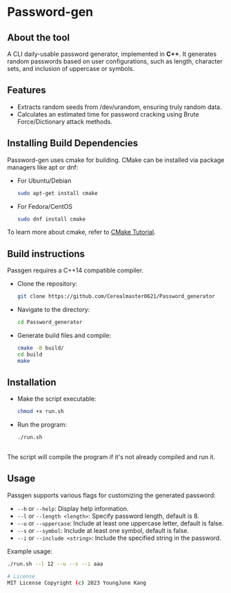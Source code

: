 # Password-gen

## About the tool

A CLI daily-usable password generator, implemented in **C++**. It generates random passwords based on user configurations, such as length, character sets, and inclusion of uppercase or symbols.

## Features

- Extracts random seeds from /dev/urandom, ensuring truly random data.
- Calculates an estimated time for password cracking using Brute Force/Dictionary attack methods.

## Installing Build Dependencies

Password-gen uses cmake for building. CMake can be installed via package managers like apt or dnf:

- For Ubuntu/Debian
  ```bash
  sudo apt-get install cmake
-   For Fedora/CentOS
    
    ```bash
    sudo dnf install cmake 
    

To learn more about cmake, refer to [CMake Tutorial](https://cmake.org/cmake/help/latest/guide/tutorial/index.html).

## Build instructions

Passgen requires a C++14 compatible compiler.

-   Clone the repository:
    
    ```bash
    git clone https://github.com/Cerealmaster0621/Password_generator
    
-   Navigate to the directory:
    
    ```bash
    cd Password_generator
    
-   Generate build files and compile:
    
    ```bash
    cmake -B build/
    cd build
    make
    

## Installation

-   Make the script executable:  
    ```bash
    chmod +x run.sh
    
-   Run the program:
    ```bash
    ./run.sh
   
The script will compile the program if it's not already compiled and run it.

## Usage

Passgen supports various flags for customizing the generated password:

-   `--h` or `--help`: Display help information.
-   `--l` or `--length <length>`: Specify password length, default is 8.
-   `--u` or `--uppercase`: Include at least one uppercase letter, default is false.
-   `--s` or `--symbol`: Include at least one symbol, default is false.
-   `--i` or `--include <string>`: Include the specified string in the password.

Example usage:

```bash
./run.sh --l 12 --u --s --i aaa

# License 
MIT License Copyright (c) 2023 YoungJune Kang